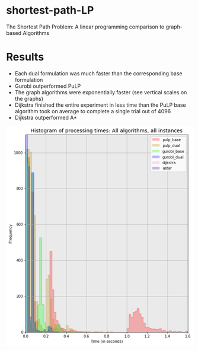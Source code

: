 # shortest-path-LP
The Shortest Path Problem: A linear programming comparison to graph-based Algorithms

# Results
- Each dual formulation was much faster than the corresponding base formulation
- Gurobi outperformed PuLP
- The graph algorithms were exponentially faster (see vertical scales on the graphs)
- Dijkstra finished the entire experiment in less time than the PuLP base algorithm took on average to complete a single trial out of 4096
- Dijkstra outperformed A* 

![Histogram of Processing Times for all implementations](https://github.com/james-salafatinos/shortest-path-LP/blob/master/Images/Histogram_of_processing_times.png)
